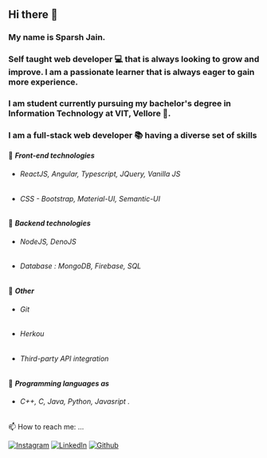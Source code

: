 ## Hi there 👋

### My name is Sparsh Jain. 
### Self taught web developer 💻 that is always looking to grow and improve. I am a passionate learner that is always eager to gain more experience.
### I am student currently pursuing my bachelor's degree in Information Technology at VIT, Vellore 🏫. 
### I am a full-stack web developer 📚 having a diverse set of skills 

📝 ***Front-end technologies***
- ###### ReactJS, Angular, Typescript, JQuery, Vanilla JS
- ###### CSS - Bootstrap, Material-UI, Semantic-UI
📝 ***Backend technologies***
- ###### NodeJS, DenoJS
- ###### Database : MongoDB, Firebase, SQL
📝 ***Other***
- ###### Git
- ###### Herkou
- ###### Third-party API integration
📝 ***Programming languages as***
- ###### C++, C, Java, Python, Javasript .
<!--
**SparshJain2000/SparshJain2000** is a ✨ _special_ ✨ repository because its `README.md` (this file) appears on your GitHub profile.

Here are some ideas to get you started:

- 🔭 I’m currently working on ...
- 🌱 I’m currently learning ...
- 👯 I’m looking to collaborate on ...
- 🤔 I’m looking for help with ...
- 💬 Ask me about ...
- 📫 How to reach me: ...
- 😄 Pronouns: ...
- ⚡ Fun fact: ...
-->
📫 How to reach me: ...

[![Instagram](https://img.shields.io/static/v1.svg?label=follow&message=@sparsh._jain&color=grey&logo=instagram&style=for-the-badge&logoColor=white&colorA=critical)](https://www.instagram.com/sparsh._jain/) [![LinkedIn](https://img.shields.io/static/v1.svg?label=connect&message=@SparshJain&color=success&logo=linkedin&style=for-the-badge&logoColor=white&colorA=blue)](https://www.linkedin.com/in/sparsh-jain-87379a168/) [![Github](https://img.shields.io/static/v1.svg?label=follow&message=@SparshJain2000&color=grey&logo=github&style=for-the-badge&logoColor=white&colorA=black)](https://www.github.com/SparshJain2000/)
